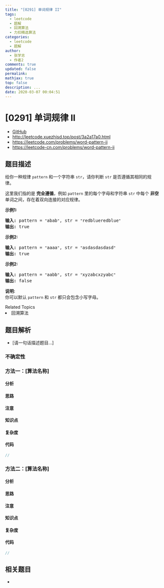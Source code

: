 ```yaml
---
title: "[0291] 单词规律 II"
tags:
  - leetcode
  - 题解
  - 回溯算法
  - 力扣精选算法
categories:
  - leetcode
  - 题解
author:
  - 张学志
  - 作者2
comments: true
updated: false
permalink:
mathjax: true
top: false
description: ...
date: 2020-03-07 00:04:51
---
```



# [0291] 单词规律 II
* [GitHub](https://github.com/algoboy101/LeetCodeCrowdsource/tree/master/_posts/QA/%5B0291%5D%20%E5%8D%95%E8%AF%8D%E8%A7%84%E5%BE%8B%20II.md)
* http://leetcode.xuezhisd.top/post/3a2a17a0.html
* https://leetcode.com/problems/word-pattern-ii
* https://leetcode-cn.com/problems/word-pattern-ii


## 题目描述

<p>给你一种规律&nbsp;<code>pattern</code>&nbsp;和一个字符串&nbsp;<code>str</code>，请你判断&nbsp;<code>str</code>&nbsp;是否遵循其相同的规律。</p>

<p>这里我们指的是 <strong>完全遵循</strong>，例如 <code>pattern</code>&nbsp;里的每个字母和字符串&nbsp;<code>str</code><strong>&nbsp;</strong>中每个 <strong>非空</strong> 单词之间，存在着双向连接的对应规律。</p>

<p><strong>示例1:</strong></p>

<pre><strong>输入:</strong> pattern = <code>&quot;</code>abab<code>&quot;</code>, str = <code>&quot;</code>redblueredblue<code>&quot;</code>
<strong>输出:</strong> true</pre>

<p><strong>示例2:</strong></p>

<pre><strong>输入:</strong> pattern = <code>&quot;</code>aaaa<code>&quot;</code>, str = <code>&quot;</code>asdasdasdasd<code>&quot;</code>
<strong>输出:</strong> true</pre>

<p><strong>示例2:</strong></p>

<pre><strong>输入:</strong> pattern = <code>&quot;</code>aabb<code>&quot;</code>, str = <code>&quot;</code>xyzabcxzyabc<code>&quot;</code>
<strong>输出:</strong> false</pre>

<p><strong>说明:</strong><br>
你可以默认&nbsp;<code>pattern</code>&nbsp;和 <code>str</code>&nbsp;都只会包含小写字母。</p>
<div><div>Related Topics</div><div><li>回溯算法</li></div></div>


## 题目解析
* [请一句话描述题目...]

### 不确定性


### 方法一：[算法名称]

#### 分析

#### 思路

#### 注意

#### 知识点

#### 复杂度

#### 代码

```cpp
//
```


### 方法二：[算法名称]

#### 分析

#### 思路

#### 注意

#### 知识点

#### 复杂度

#### 代码

```cpp
//
```


## 相关题目
* 
